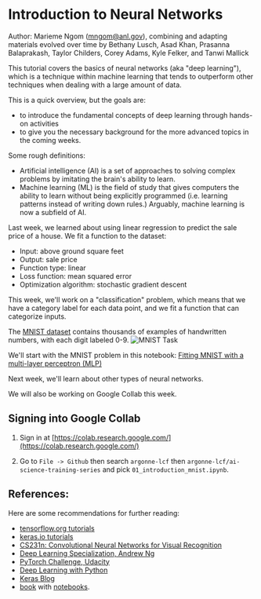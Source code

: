 # Introduction to Neural Networks 

Author: Marieme Ngom (mngom@anl.gov), combining and adapting materials evolved over time by Bethany Lusch, Asad Khan, Prasanna Balaprakash, Taylor Childers, Corey Adams, Kyle Felker, and Tanwi Mallick 

This tutorial covers the basics of neural networks (aka "deep learning"), which is a technique within machine learning that tends to outperform other techniques when dealing with a large amount of data. 

This is a quick overview, but the goals are:
- to introduce the fundamental concepts of deep learning through hands-on activities
- to give you the necessary background for the more advanced topics in the coming weeks.

Some rough definitions:
- Artificial intelligence (AI) is a set of approaches to solving complex problems by imitating the brain's ability to learn. 
- Machine learning (ML) is the field of study that gives computers the ability to learn without being explicitly programmed (i.e. learning patterns instead of writing down rules.) Arguably, machine learning is now a subfield of AI. 

Last week, we learned about using linear regression to predict the sale price of a house. We fit a function to the dataset:
- Input: above ground square feet
- Output: sale price
- Function type: linear 
- Loss function: mean squared error 
- Optimization algorithm: stochastic gradient descent 

This week, we'll work on a "classification" problem, which means that we have a category label for each data point, and we fit a function that can categorize inputs. 

The [MNIST dataset](http://yann.lecun.com/exdb/mnist/) contains thousands of examples of handwritten numbers, with each digit labeled 0-9.
![MNIST Task](images/mnist_task.png)

We'll start with the MNIST problem in this notebook: 
[Fitting MNIST with a multi-layer perceptron (MLP)](01_introduction_mnist.ipynb)

Next week, we'll learn about other types of neural networks. 

We will also be working on Google Collab this week.

## Signing into Google Collab
1. Sign in at
[https://colab.research.google.com/](https://colab.research.google.com/) 

2. Go to `File -> Github` then search `argonne-lcf` then `argonne-lcf/ai-science-training-series` and pick `01_introduction_mnist.ipynb`.


## __References:__

Here are some recommendations for further reading:

- [tensorflow.org tutorials](https://www.tensorflow.org/tutorials)
- [keras.io tutorials](https://keras.io/examples/)
- [CS231n: Convolutional Neural Networks for Visual Recognition](http://cs231n.stanford.edu/)
- [Deep Learning Specialization, Andrew Ng](https://www.coursera.org/specializations/deep-learning?utm_source=deeplearningai&utm_medium=institutions&utm_campaign=WebsiteCoursesDLSTopButton)
- [PyTorch Challenge, Udacity](https://www.udacity.com/facebook-pytorch-scholarship)
- [Deep Learning with Python](https://www.amazon.com/Deep-Learning-Python-Francois-Chollet/dp/1617294438)
- [Keras Blog](https://blog.keras.io/)
- [book](https://www.oreilly.com/library/view/hands-on-machine-learning/9781492032632/) with [notebooks](https://github.com/ageron/handson-ml2).
